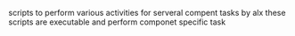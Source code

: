  scripts to perform various activities for serveral compent tasks by alx
 these scripts are executable
 and perform componet specific task
